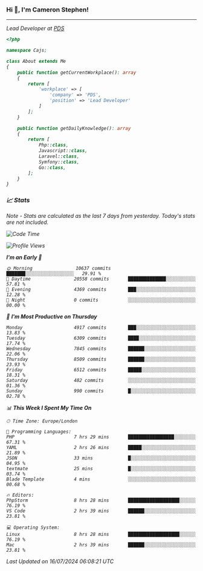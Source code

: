 ### Hi 👋, I'm Cameron Stephen!
<hr>
<p><em>Lead Developer at <a href="https://prindatasolutions.co.uk">PDS</a></p>


```php
<?php

namespace Cajs;

class About extends Me
{
    public function getCurrentWorkplace(): array
    {
        return [
            'workplace' => [
                'company' => 'PDS',
                'position' => 'Lead Developer'
            ]
        ];
    }

    public function getDailyKnowledge(): array
    {
        return [
            Php::class,
            Javascript::class,
            Laravel::class,
            Symfony::class,
            Go::class,
        ];
    }
}
```

### 📈 Stats
<p><em>Note - Stats are calculated as the last 7 days from yesterday. Today's stats are not included.</em></p>


<!--START_SECTION:waka-->
![Code Time](http://img.shields.io/badge/Code%20Time-3%2C878%20hrs%2035%20mins-blue)

![Profile Views](http://img.shields.io/badge/Profile%20Views-0-blue)

**I'm an Early 🐤** 

```text
🌞 Morning                10637 commits       ███████░░░░░░░░░░░░░░░░░░   29.91 % 
🌆 Daytime                20558 commits       ██████████████░░░░░░░░░░░   57.81 % 
🌃 Evening                4369 commits        ███░░░░░░░░░░░░░░░░░░░░░░   12.28 % 
🌙 Night                  0 commits           ░░░░░░░░░░░░░░░░░░░░░░░░░   00.00 % 
```
📅 **I'm Most Productive on Thursday** 

```text
Monday                   4917 commits        ███░░░░░░░░░░░░░░░░░░░░░░   13.83 % 
Tuesday                  6309 commits        ████░░░░░░░░░░░░░░░░░░░░░   17.74 % 
Wednesday                7845 commits        ██████░░░░░░░░░░░░░░░░░░░   22.06 % 
Thursday                 8509 commits        ██████░░░░░░░░░░░░░░░░░░░   23.93 % 
Friday                   6512 commits        █████░░░░░░░░░░░░░░░░░░░░   18.31 % 
Saturday                 482 commits         ░░░░░░░░░░░░░░░░░░░░░░░░░   01.36 % 
Sunday                   990 commits         █░░░░░░░░░░░░░░░░░░░░░░░░   02.78 % 
```


📊 **This Week I Spent My Time On** 

```text
🕑︎ Time Zone: Europe/London

💬 Programming Languages: 
PHP                      7 hrs 29 mins       █████████████████░░░░░░░░   67.31 % 
YAML                     2 hrs 26 mins       █████░░░░░░░░░░░░░░░░░░░░   21.89 % 
JSON                     33 mins             █░░░░░░░░░░░░░░░░░░░░░░░░   04.95 % 
textmate                 25 mins             █░░░░░░░░░░░░░░░░░░░░░░░░   03.74 % 
Blade Template           4 mins              ░░░░░░░░░░░░░░░░░░░░░░░░░   00.68 % 

🔥 Editors: 
PhpStorm                 8 hrs 28 mins       ███████████████████░░░░░░   76.19 % 
VS Code                  2 hrs 39 mins       ██████░░░░░░░░░░░░░░░░░░░   23.81 % 

💻 Operating System: 
Linux                    8 hrs 28 mins       ███████████████████░░░░░░   76.19 % 
Mac                      2 hrs 39 mins       ██████░░░░░░░░░░░░░░░░░░░   23.81 % 
```


 Last Updated on 16/07/2024 06:08:21 UTC
<!--END_SECTION:waka-->
